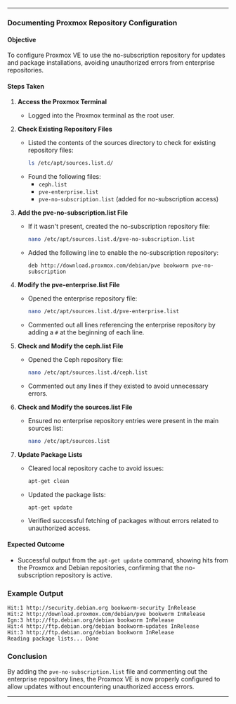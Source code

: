 
---

### **Documenting Proxmox Repository Configuration**

#### **Objective**
To configure Proxmox VE to use the no-subscription repository for updates and package installations, avoiding unauthorized errors from enterprise repositories.

#### **Steps Taken**

1. **Access the Proxmox Terminal**
   - Logged into the Proxmox terminal as the root user.

2. **Check Existing Repository Files**
   - Listed the contents of the sources directory to check for existing repository files:
     ```bash
     ls /etc/apt/sources.list.d/
     ```
   - Found the following files:
     - `ceph.list`
     - `pve-enterprise.list`
     - `pve-no-subscription.list` (added for no-subscription access)

3. **Add the pve-no-subscription.list File**
   - If it wasn't present, created the no-subscription repository file:
     ```bash
     nano /etc/apt/sources.list.d/pve-no-subscription.list
     ```
   - Added the following line to enable the no-subscription repository:
     ```plaintext
     deb http://download.proxmox.com/debian/pve bookworm pve-no-subscription
     ```

4. **Modify the pve-enterprise.list File**
   - Opened the enterprise repository file:
     ```bash
     nano /etc/apt/sources.list.d/pve-enterprise.list
     ```
   - Commented out all lines referencing the enterprise repository by adding a `#` at the beginning of each line.

5. **Check and Modify the ceph.list File**
   - Opened the Ceph repository file:
     ```bash
     nano /etc/apt/sources.list.d/ceph.list
     ```
   - Commented out any lines if they existed to avoid unnecessary errors.

6. **Check and Modify the sources.list File**
   - Ensured no enterprise repository entries were present in the main sources list:
     ```bash
     nano /etc/apt/sources.list
     ```

7. **Update Package Lists**
   - Cleared local repository cache to avoid issues:
     ```bash
     apt-get clean
     ```
   - Updated the package lists:
     ```bash
     apt-get update
     ```
   - Verified successful fetching of packages without errors related to unauthorized access.

#### **Expected Outcome**
- Successful output from the `apt-get update` command, showing hits from the Proxmox and Debian repositories, confirming that the no-subscription repository is active.

### **Example Output**
```plaintext
Hit:1 http://security.debian.org bookworm-security InRelease
Hit:2 http://download.proxmox.com/debian/pve bookworm InRelease
Ign:3 http://ftp.debian.org/debian bookworm InRelease
Hit:4 http://ftp.debian.org/debian bookworm-updates InRelease
Hit:3 http://ftp.debian.org/debian bookworm InRelease
Reading package lists... Done
```

### **Conclusion**
By adding the `pve-no-subscription.list` file and commenting out the enterprise repository lines, the Proxmox VE is now properly configured to allow updates without encountering unauthorized access errors.

---
